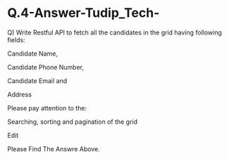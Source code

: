 # Q.4-Answer-Tudip_Tech-
Q) Write Restful API to fetch all the candidates in the grid having following fields:

Candidate Name, 

Candidate Phone Number, 

Candidate Email and 

Address 

Please pay attention to the:

Searching, sorting and pagination of the grid

Edit

Please Find The Answre Above. 
